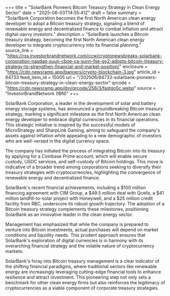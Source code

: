 +++
title = "SolarBank Pioneers Bitcoin Treasury Strategy in Clean Energy Sector"
date = "2025-06-03T14:55:41Z"
draft = false
summary = "SolarBank Corporation becomes the first North American clean energy developer to adopt a Bitcoin treasury strategy, signaling a blend of renewable energy and decentralized finance to combat inflation and attract digital-savvy investors."
description = "SolarBank launches a Bitcoin treasury strategy, becoming the first North American clean energy developer to integrate cryptocurrency into its financial planning."
source_link = "https://rss.investorbrandnetwork.com/ccw/cryptonewsbreaks-solarbank-corporation-nasdaq-suun-cboe-ca-sunn-fse-gy2-adopts-bitcoin-treasury-strategy-to-strengthen-financial-and-market-position/"
enclosure = "https://cdn.newsramp.app/banners/crypto-blockchain-3.jpg"
article_id = 84733
feed_item_id = 15005
url = "/202506/84733-solarbank-pioneers-bitcoin-treasury-strategy-in-clean-energy-sector"
qrcode = "https://cdn.newsramp.app/ibn/qrcode/256/3/fastgo5c.webp"
source = "InvestorBrandNetwork (IBN)"
+++

<p>SolarBank Corporation, a leader in the development of solar and battery energy storage systems, has announced a groundbreaking Bitcoin treasury strategy, marking a significant milestone as the first North American clean energy developer to embrace digital currencies in its financial operations. This strategic initiative is inspired by the successful models of MicroStrategy and SharpLink Gaming, aiming to safeguard the company's assets against inflation while appealing to a new demographic of investors who are well-versed in the digital currency space.</p><p>The company has initiated the process of integrating Bitcoin into its treasury by applying for a Coinbase Prime account, which will enable secure custody, USDC services, and self-custody of Bitcoin holdings. This move is indicative of a broader trend among corporations seeking to diversify their treasury strategies with cryptocurrencies, highlighting the convergence of renewable energy and decentralized finance.</p><p>SolarBank's recent financial achievements, including a $100 million financing agreement with CIM Group, a $49.5 million deal with Qcells, a $41 million landfill-to-solar project with Honeywell, and a $25 million credit facility from RBC, underscore its robust growth trajectory. The adoption of a Bitcoin treasury strategy complements these milestones, positioning SolarBank as an innovative leader in the clean energy sector.</p><p>Management has emphasized that while the company is prepared to venture into Bitcoin investments, actual purchases will depend on market conditions and liquidity needs. This prudent approach ensures that SolarBank's exploration of digital currencies is in harmony with its overarching financial strategy and the volatile nature of cryptocurrency markets.</p><p>SolarBank's foray into Bitcoin treasury management is a clear indicator of the shifting financial paradigms, where traditional sectors like renewable energy are increasingly leveraging cutting-edge financial tools to enhance resilience and attract investment. This pioneering step not only sets a benchmark for other clean energy firms but also reinforces the legitimacy of cryptocurrencies as a viable component of corporate treasury strategies.</p>